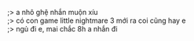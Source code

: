 ;> a nhô ghệ nhắn muộn xíu<br>
;> có con game little nightmare 3 mới ra coi cũng hay e<br>
;> ngủ đi e, mai chắc 8h a nhắn đi
